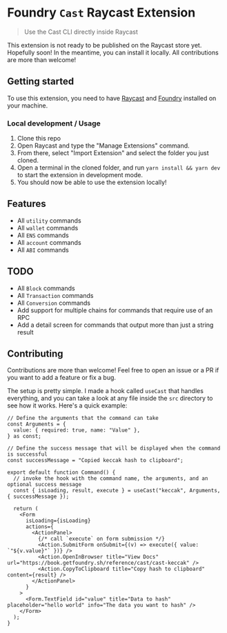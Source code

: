 # Foundry `Cast` Raycast Extension

> Use the Cast CLI directly inside Raycast

This extension is not ready to be published on the Raycast store yet. Hopefully soon! In the meantime, you can install it locally.
All contributions are more than welcome!

## Getting started

To use this extension, you need to have [Raycast](https://www.raycast.com/) and [Foundry](https://book.getfoundry.sh/getting-started/installation) installed on your machine.

### Local development / Usage

1. Clone this repo
2. Open Raycast and type the "Manage Extensions" command.
3. From there, select "Import Extension" and select the folder you just cloned.
4. Open a terminal in the cloned folder, and run `yarn install && yarn dev` to start the extension in development mode.
5. You should now be able to use the extension locally!

## Features

- All `utility` commands
- All `wallet` commands
- All `ENS` commands
- All `account` commands
- All `ABI` commands

## TODO

- All `Block` commands
- All `Transaction` commands
- All `Conversion` commands
- Add support for multiple chains for commands that require use of an RPC
- Add a detail screen for commands that output more than just a string result

## Contributing

Contributions are more than welcome! Feel free to open an issue or a PR
if you want to add a feature or fix a bug.

The setup is pretty simple. I made a hook called `useCast` that handles everything, and you can
take a look at any file inside the `src` directory to see how it works. Here's a quick example:

```tsx
// Define the arguments that the command can take
const Arguments = {
  value: { required: true, name: "Value" },
} as const;

// Define the success message that will be displayed when the command is successful
const successMessage = "Copied keccak hash to clipboard";

export default function Command() {
  // invoke the hook with the command name, the arguments, and an optional success message
  const { isLoading, result, execute } = useCast("keccak", Arguments, { successMessage });

  return (
    <Form
      isLoading={isLoading}
      actions={
        <ActionPanel>
          {/* call `execute` on form submission */}
          <Action.SubmitForm onSubmit={(v) => execute({ value: `"${v.value}"` })} />
          <Action.OpenInBrowser title="View Docs" url="https://book.getfoundry.sh/reference/cast/cast-keccak" />
          <Action.CopyToClipboard title="Copy hash to clipboard" content={result} />
        </ActionPanel>
      }
    >
      <Form.TextField id="value" title="Data to hash" placeholder="hello world" info="The data you want to hash" />
    </Form>
  );
}
```
